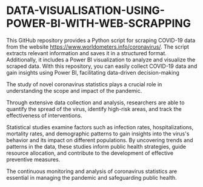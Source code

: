 # **DATA-VISUALISATION-USING-POWER-BI-WITH-WEB-SCRAPPING**

This GitHub repository provides a Python script for scraping COVID-19 data from the website https://www.worldometers.info/coronavirus/. The script extracts relevant information and saves it in a structured format. Additionally, it includes a Power BI visualization to analyze and visualize the scraped data. With this repository, you can easily collect COVID-19 data and gain insights using Power BI, facilitating data-driven decision-making


The study of novel coronavirus statistics plays a crucial role in understanding the scope and impact of the pandemic. 

Through extensive data collection and analysis, researchers are able to quantify the spread of the virus, identify high-risk areas, and track the effectiveness of interventions. 

Statistical studies examine factors such as infection rates, hospitalizations, mortality rates, and demographic patterns to gain insights into the virus's behavior and its impact on different populations. By uncovering trends and patterns in the data, these studies inform public health strategies, guide resource allocation, and contribute to the development of effective preventive measures. 

The continuous monitoring and analysis of coronavirus statistics are essential in managing the pandemic and safeguarding public health.
